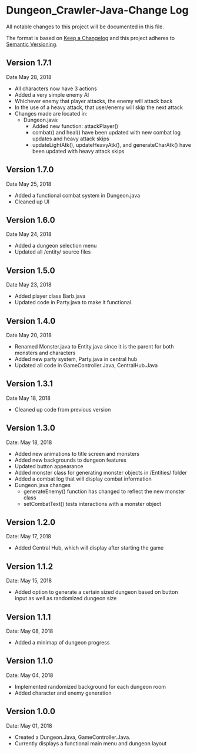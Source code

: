 # Dungeon_Crawler-Java-Change Log

All notable changes to this project will be documented in this file.

The format is based on [Keep a Changelog](http://keepachangelog.com/) and this project adheres to [Semantic Versioning](http://semver.org/).
## Version 1.7.1
  Date May 28, 2018
- All characters now have 3 actions
- Added a very simple enemy AI
- Whichever enemy that player attacks, the enemy will attack back
- In the use of a heavy attack, that user/enemy will skip the next attack
- Changes made are located in:
  - Dungeon.java:
    - Added new function: attackPlayer()
    - combat() and heal() have been updated with new combat log updates and heavy attack skips
    - updateLightAtk(), updateHeavyAtk(), and generateCharAtk() have been updated with heavy attack skips

## Version 1.7.0
  Date May 25, 2018
- Added a functional combat system in Dungeon.java
- Cleaned up UI

## Version 1.6.0
  Date May 24, 2018
- Added a dungeon selection menu
- Updated all /entity/ source files

## Version 1.5.0
  Date May 23, 2018
- Added player class Barb.java
- Updated code in Party.java to make it functional.

## Version 1.4.0
  Date May 20, 2018
- Renamed Monster.java to Entity.java since it is the parent for both monsters and characters
- Added new party system, Party.java in central hub
- Updated all code in GameController.Java, CentralHub.Java

## Version 1.3.1
  Date May 18, 2018
- Cleaned up code from previous version

## Version 1.3.0
  Date: May 18, 2018
- Added new animations to title screen and monsters
- Added new backgrounds to dungeon features
- Updated button appearance
- Added monster class for generating monster objects in /Entities/ folder
- Added a combat log that will display combat information
- Dungeon.java changes
  - generateEnemy() function has changed to reflect the new monster class
  - setCombatText() tests interactions with a monster object

## Version 1.2.0
  Date: May 17, 2018
- Added Central Hub, which will display after starting the game

## Version 1.1.2
  Date: May 15, 2018
- Added option to generate a certain sized dungeon based on button input as well as randomized dungeon size

## Version 1.1.1
  Date: May 08, 2018
- Added a minimap of dungeon progress

## Version 1.1.0
  Date: May 04, 2018
- Implemented randomized background for each dungeon room
- Added character and enemy generation

## Version 1.0.0
  Date: May 01, 2018
- Created a Dungeon.Java, GameController.Java.
- Currently displays a functional main menu and dungeon layout
